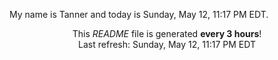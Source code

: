 My name is Tanner and today is Sunday, May 12, 11:17 PM EDT.

<p align="center">This <i>README</i> file is generated <b>every 3 hours</b>!</br>Last refresh: Sunday, May 12, 11:17 PM EDT<br /></p>
